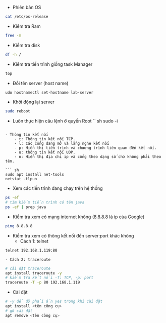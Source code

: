- Phiên bản OS

``` sh
cat /etc/os-release
```

- Kiểm tra Ram

``` sh
free -m
```

- Kiểm tra disk

``` sh
df -h /
```

- Kiểm tra tiến trình giống task Manager

``` sh
top
```

- Đổi tên server (host name)

``` sh
udo hostnamectl set-hostname lab-server
```

- Khởi động lại server

``` sh
sudo reboot
```

- Luôn thực hiện câu lệnh ở quyền Root
`` sh
sudo -i

```

- Thông tin kết nối
    - t: Thông tin kết nối TCP.
    - l: Các cổng đang mở và lắng nghe kết nối
    - p: Hiển thị tiến trình và chương trình liên quan đến kết nối.
    - u: thông tin kết nối UDP.
    - n: Hiển thị địa chỉ ip và cổng theo dạng số chứ không phải theo tên.

``` sh
sudo apt install net-tools
netstat -tlpun
```

- Xem các tiến trình đang chạy trên hệ thống

``` sh
ps -ef
# tìm kiếm tiến trình có tên java
ps -ef | prep java
```

- Kiểm tra xem có mạng internet không (8.8.8.8 là ip của Google)

``` sh
ping 8.8.8.8
```

- Kiểm tra xem có thông kết nối đến server:port khác không
  - Cách 1: telnet

``` sh
telnet 192.168.1.119:80
```

    - Cách 2: traceroute

``` sh
# cài đặt traceroute
apt install traceroute -y
# kiểm tra kết nối -T: TCP, -p: port
traceroute -T -p 80 192.168.1.119
```

- Cài đặt

``` sh
# -y để đỡ phải ấn yes trong khi cài đặt
apt install <tên công cụ>
# gỡ cài đặt
apt remove <tên công cụ>
```
